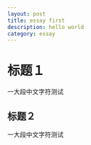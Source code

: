 ```yaml
---
layout: post
title: essay first
description: hello world
category: essay
---
```


# 标题１

一大段中文字符测试

## 标题２

一大段中文字符测试
